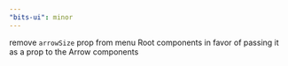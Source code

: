 ```yaml
---
"bits-ui": minor
---
```


remove `arrowSize` prop from menu Root components in favor of passing it as a prop to the Arrow components
